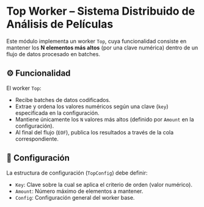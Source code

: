 # Top Worker – Sistema Distribuido de Análisis de Películas

Este módulo implementa un worker `Top`, cuya funcionalidad consiste en mantener los **N elementos más altos** (por una clave numérica) dentro de un flujo de datos procesado en batches.

## ⚙️ Funcionalidad

El worker `Top`:

- Recibe batches de datos codificados.
- Extrae y ordena los valores numéricos según una clave (`key`) especificada en la configuración.
- Mantiene únicamente los `N` valores más altos (definido por `Amount` en la configuración).
- Al final del flujo (`EOF`), publica los resultados a través de la cola correspondiente.

## 🔐 Configuración

La estructura de configuración (`TopConfig`) debe definir:

- `Key`: Clave sobre la cual se aplica el criterio de orden (valor numérico).
- `Amount`: Número máximo de elementos a mantener.
- `Config`: Configuración general del worker base.

